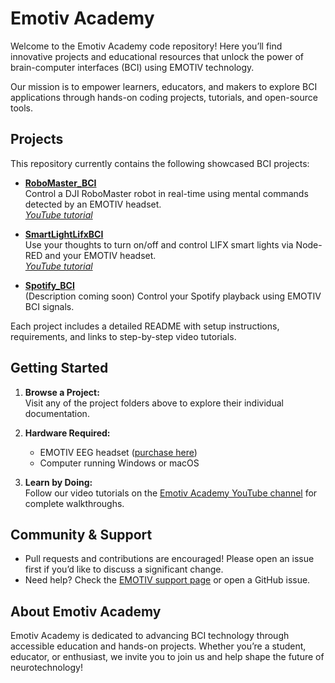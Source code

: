 # Emotiv Academy

Welcome to the Emotiv Academy code repository! Here you’ll find innovative projects and educational resources that unlock the power of brain-computer interfaces (BCI) using EMOTIV technology.

Our mission is to empower learners, educators, and makers to explore BCI applications through hands-on coding projects, tutorials, and open-source tools.

## Projects

This repository currently contains the following showcased BCI projects:

- **[RoboMaster_BCI](./RoboMaster_BCI)**  
  Control a DJI RoboMaster robot in real-time using mental commands detected by an EMOTIV headset.  
  _[YouTube tutorial](https://www.youtube.com/watch?v=9G00Tl1ymNI)_

- **[SmartLightLifxBCI](./SmartLightLifxBCI)**  
  Use your thoughts to turn on/off and control LIFX smart lights via Node-RED and your EMOTIV headset.  
  _[YouTube tutorial](https://www.youtube.com/watch?v=vdgzOriqC9Y&ab_channel=EmotivAcademy)_

- **[Spotify_BCI](./Spotify_BCI)**  
  (Description coming soon) Control your Spotify playback using EMOTIV BCI signals.

Each project includes a detailed README with setup instructions, requirements, and links to step-by-step video tutorials.

## Getting Started

1. **Browse a Project:**  
   Visit any of the project folders above to explore their individual documentation.

2. **Hardware Required:**  
   - EMOTIV EEG headset ([purchase here](https://www.emotiv.com/))
   - Computer running Windows or macOS

3. **Learn by Doing:**  
   Follow our video tutorials on the [Emotiv Academy YouTube channel](https://www.youtube.com/@EmotivAcademy) for complete walkthroughs.

## Community & Support

- Pull requests and contributions are encouraged! Please open an issue first if you’d like to discuss a significant change.
- Need help? Check the [EMOTIV support page](https://www.emotiv.com/pages/contact) or open a GitHub issue.

## About Emotiv Academy

Emotiv Academy is dedicated to advancing BCI technology through accessible education and hands-on projects. Whether you’re a student, educator, or enthusiast, we invite you to join us and help shape the future of neurotechnology!
